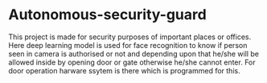 # Autonomous-security-guard
This project is made for security purposes of important places or offices. Here deep learning model is used for face recognition to know if person seen in camera is authorised or not and depending upon that he/she will be allowed inside by opening door or gate otherwise he/she cannot enter. For door operation harware ssytem is there which is programmed for this.

